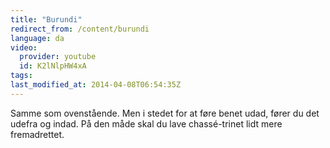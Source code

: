 ```yaml
---
title: "Burundi"
redirect_from: /content/burundi
language: da
video:
  provider: youtube
  id: K2lNlpHW4xA
tags:
last_modified_at: 2014-04-08T06:54:35Z
---
```


Samme som ovenstående. Men i stedet for at føre benet udad, fører du det
udefra og indad. På den måde skal du lave chassé-trinet lidt mere fremadrettet.
